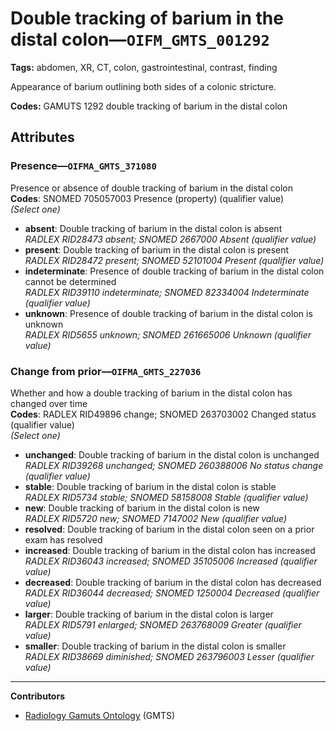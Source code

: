 # Double tracking of barium in the distal colon—`OIFM_GMTS_001292`

**Tags:** abdomen, XR, CT, colon, gastrointestinal, contrast, finding

Appearance of barium outlining both sides of a colonic stricture.

**Codes:** GAMUTS 1292 double tracking of barium in the distal colon

## Attributes

### Presence—`OIFMA_GMTS_371080`

Presence or absence of double tracking of barium in the distal colon  
**Codes**: SNOMED 705057003 Presence (property) (qualifier value)  
*(Select one)*

- **absent**: Double tracking of barium in the distal colon is absent  
_RADLEX RID28473 absent; SNOMED 2667000 Absent (qualifier value)_
- **present**: Double tracking of barium in the distal colon is present  
_RADLEX RID28472 present; SNOMED 52101004 Present (qualifier value)_
- **indeterminate**: Presence of double tracking of barium in the distal colon cannot be determined  
_RADLEX RID39110 indeterminate; SNOMED 82334004 Indeterminate (qualifier value)_
- **unknown**: Presence of double tracking of barium in the distal colon is unknown  
_RADLEX RID5655 unknown; SNOMED 261665006 Unknown (qualifier value)_

### Change from prior—`OIFMA_GMTS_227036`

Whether and how a double tracking of barium in the distal colon has changed over time  
**Codes**: RADLEX RID49896 change; SNOMED 263703002 Changed status (qualifier value)  
*(Select one)*

- **unchanged**: Double tracking of barium in the distal colon is unchanged  
_RADLEX RID39268 unchanged; SNOMED 260388006 No status change (qualifier value)_
- **stable**: Double tracking of barium in the distal colon is stable  
_RADLEX RID5734 stable; SNOMED 58158008 Stable (qualifier value)_
- **new**: Double tracking of barium in the distal colon is new  
_RADLEX RID5720 new; SNOMED 7147002 New (qualifier value)_
- **resolved**: Double tracking of barium in the distal colon seen on a prior exam has resolved  
- **increased**: Double tracking of barium in the distal colon has increased  
_RADLEX RID36043 increased; SNOMED 35105006 Increased (qualifier value)_
- **decreased**: Double tracking of barium in the distal colon has decreased  
_RADLEX RID36044 decreased; SNOMED 1250004 Decreased (qualifier value)_
- **larger**: Double tracking of barium in the distal colon is larger  
_RADLEX RID5791 enlarged; SNOMED 263768009 Greater (qualifier value)_
- **smaller**: Double tracking of barium in the distal colon is smaller  
_RADLEX RID38669 diminished; SNOMED 263796003 Lesser (qualifier value)_

---

**Contributors**

- [Radiology Gamuts Ontology](https://gamuts.net/) (GMTS)